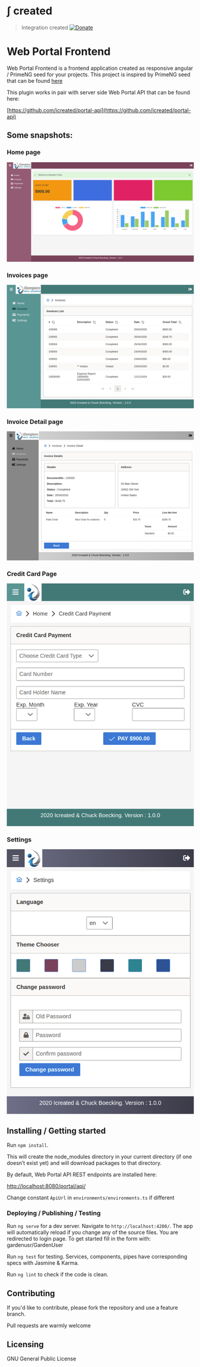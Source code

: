 # &int; created
> Integration created
[![Donate](https://img.shields.io/badge/Donate-PayPal-green.svg)](https://www.paypal.com/cgi-bin/webscr?cmd=_s-xclick&hosted_button_id=7TYVAGLZ7XATQ&source=url)


# Web Portal Frontend
>

Web Portal Frontend is a frontend application created as responsive angular / PrimeNG seed for your projects.
This project is inspired by PrimeNG seed that can be found [here](https://github.com/NilavPatel/Ng-Prime)


This plugin works in pair with server side Web Portal API that can be found here:

[https://github.com/icreated/portal-api](https://github.com/icreated/portal-api)

## Some snapshots:

### Home page

![Portal Home](/src/assets/images/screen_home.png?raw=true "Portal Home")

### Invoices page

![Portal Invoices](/src/assets/images/screen_invoices.png?raw=true "Portal Invoices")

### Invoice Detail page

![Portal Invoice Detail](/src/assets/images/screen_invoice_detail.png?raw=true "Portal Invoice Detail")

### Credit Card Page

![Portal Credit Card](/src/assets/images/screen_creditcard.png?raw=true "Portal Credit Card")

### Settings

![Settings](/src/assets/images/screen_settings.png?raw=true "Settings")


## Installing / Getting started

Run `npm install`.

This will create the node_modules directory in your current directory (if one doesn’t exist yet) and will download packages to that directory.


By default, Web Portal API REST endpoints are installed here:

[http://localhost:8080/portal/api/](http://localhost:8080/portal/api/)

Change constant `ApiUrl` in `environments/environments.ts` if different



### Deploying / Publishing / Testing

Run `ng serve` for a dev server. Navigate to `http://localhost:4200/`. The app will automatically reload if you change any of the source files.
You are redirected to login page. To get started fill in the form with: gardenusr/GardenUser

Run `ng test` for testing. Services, components, pipes have corresponding specs with Jasmine & Karma.

Run `ng lint` to check if the code is clean.


## Contributing

If you'd like to contribute, please fork the repository and use a feature
branch.

Pull requests are warmly welcome


## Licensing

GNU General Public License

